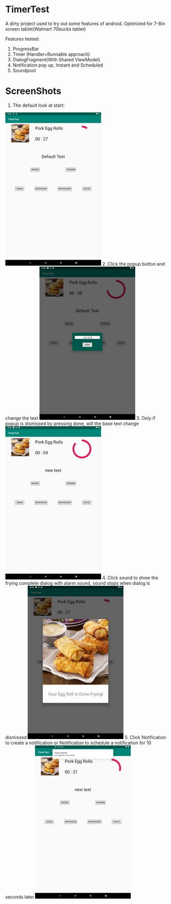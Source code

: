 # TimerTest
A dirty project used to try out some features of android. Optimized for 7-8in screen tablet(Walmart 70bucks tablet)

Features tested:

1. ProgressBar
2. Timer (Handler+Runnable approach)
3. DialogFragment(With Shared ViewModel)
4. Notification pop up, Instant and Scheduled
5. Soundpool

# ScreenShots
1. The default look at start:
<img src="Screenshot_20191006-183839.png" width="300">
2. Click the popup button and change the text
<img src="Screenshot_20191006-183857.png" width="300">
3. Only if popup is dismissed by pressing done, will the base text change
<img src="Screenshot_20191006-183902.png" width="300">
4. Click sound to show the frying complete dialog with alarm sound, sound stops when dialog is dismissed
<img src="Screenshot_20191006-183909.png" width="300">
5. Click Notification to create a notification or Notification to schedule a notification for 10 seconds later
<img src="Screenshot_20191006-183915.png" width="300">
